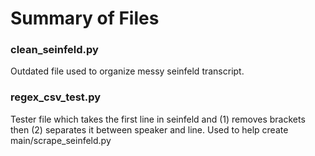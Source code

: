 # Summary of Files

### clean_seinfeld.py
Outdated file used to organize messy seinfeld transcript.

### regex_csv_test.py
Tester file which takes the first line in seinfeld and (1) removes brackets then (2) separates it between speaker and line. Used to help create main/scrape_seinfeld.py
